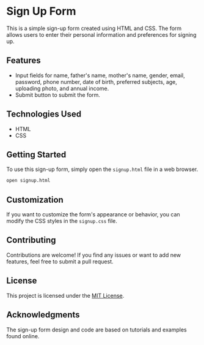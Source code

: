 # Sign Up Form

This is a simple sign-up form created using HTML and CSS. The form allows users to enter their personal information and preferences for signing up.

## Features

- Input fields for name, father's name, mother's name, gender, email, password, phone number, date of birth, preferred subjects, age, uploading photo, and annual income.
- Submit button to submit the form.

## Technologies Used

- HTML
- CSS

## Getting Started

To use this sign-up form, simply open the `signup.html` file in a web browser.

```bash
open signup.html
```

## Customization

If you want to customize the form's appearance or behavior, you can modify the CSS styles in the `signup.css` file.

## Contributing

Contributions are welcome! If you find any issues or want to add new features, feel free to submit a pull request.

## License

This project is licensed under the [MIT License](LICENSE).

## Acknowledgments

The sign-up form design and code are based on tutorials and examples found online.
